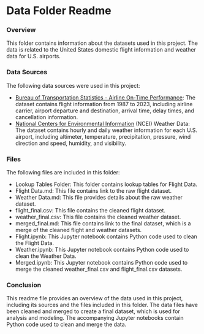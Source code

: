 # Data Folder Readme
### Overview
This folder contains information about the datasets used in this project. The data is related to the United States domestic flight information and weather data for U.S. airports.

### Data Sources
The following data sources were used in this project:
- [Bureau of Transportation Statistics - Airline On-Time Performance](https://www.transtats.bts.gov/TableInfo.asp?gnoyr_VQ=FGJ&QO_fu146_anzr=b0-gvzr&V0s1_b0yB=D): The dataset contains flight information from 1987 to 2023, including airline carrier, airport departure and destination, arrival time, delay times, and cancellation information.
- [National Centers for Environmental Information](https://www.ncei.noaa.gov/cdo-web/datatools/lcd) (NCEI) Weather Data: The dataset contains hourly and daily weather information for each U.S. airport, including altimeter, temperature, precipitation, pressure, wind direction and speed, humidity, and visibility.

### Files
The following files are included in this folder:
- Lookup Tables Folder: This folder contains lookup tables for Flight Data.
- Flight Data.md: This file contains link to the raw flight dataset.
- Weather Data.md: This file provides details about the raw weather dataset.
- flight_final.csv: This file contains the cleaned flight dataset.
- weather_final.csv: This file contains the cleaned weather dataset.
- merged_final.md: This file contains link to the final dataset, which is a merge of the cleaned flight and weather datasets.
- Flight.ipynb: This Jupyter notebook contains Python code used to clean the Flight Data.
- Weather.ipynb: This Jupyter notebook contains Python code used to clean the Weather Data.
- Merged.ipynb: This Jupyter notebook contains Python code used to merge the cleaned weather_final.csv and flight_final.csv datasets.

### Conclusion
This readme file provides an overview of the data used in this project, including its sources and the files included in this folder. The data files have been cleaned and merged to create a final dataset, which is used for analysis and modeling. The accompanying Jupyter notebooks contain Python code used to clean and merge the data.
